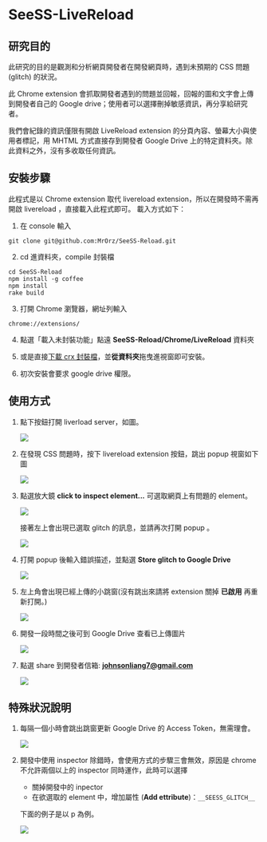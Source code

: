 # SeeSS-LiveReload

## 研究目的

此研究的目的是觀測和分析網頁開發者在開發網頁時，遇到未預期的 CSS 問題 (glitch) 的狀況。

此 Chrome extension 會抓取開發者遇到的問題並回報，回報的圖和文字會上傳到開發者自己的 Google drive；使用者可以選擇刪掉敏感資訊，再分享給研究者。

我們會紀錄的資訊僅限有開啟 LiveReload extension 的分頁內容、螢幕大小與使用者標記，用 MHTML 方式直接存到開發者 Google Drive 上的特定資料夾。除此資料之外，沒有多收取任何資訊。


## 安裝步驟

此程式是以 Chrome extension 取代 livereload extension，所以在開發時不需再開啟 livereload ，直接載入此程式即可。
載入方式如下：

1. 在 console 輸入 
~~~
git clone git@github.com:MrOrz/SeeSS-Reload.git
~~~

2. cd 進資料夾，compile 封裝檔
~~~
cd SeeSS-Reload
npm install -g coffee
npm install
rake build
~~~ 

3. 打開 Chrome 瀏覽器，網址列輸入
~~~
chrome://extensions/
~~~

4. 點選「載入未封裝功能」點遠 **SeeSS-Reload/Chrome/LiveReload** 資料夾

5. 或是直接[下載 crx 封裝檔](https://github.com/MrOrz/SeeSS-Reload/raw/master/dist/LiveReload-with-SeeSS-logger.crx)，並**從資料夾**拖曳進視窗即可安裝。

6. 初次安裝會要求 google drive 權限。

## 使用方式

1. 點下按鈕打開 liverload server，如圖。
	
	![](https://dl.dropboxusercontent.com/u/50022655/fig1.png)

2. 在發現 CSS 問題時，按下 livereload extension 按鈕，跳出 popup 視窗如下圖
	
	![](https://dl.dropboxusercontent.com/u/50022655/fig2.png)

3. 點選放大鏡 **click to inspect element...** 可選取網頁上有問題的 element。

	![](https://dl.dropboxusercontent.com/u/50022655/fig2.5.png)

	接著左上會出現已選取 glitch 的訊息，並請再次打開 popup 。

	![](https://dl.dropboxusercontent.com/u/50022655/fig3.png)

4. 打開 popup 後輸入錯誤描述，並點選 **Store glitch to Google Drive**

	![](https://dl.dropboxusercontent.com/u/50022655/fig4.png)

5. 左上角會出現已經上傳的小跳窗(沒有跳出來請將 extension 關掉 **已啟用** 再重新打開。)

	![](https://dl.dropboxusercontent.com/u/50022655/fig4.5.png)

6. 開發一段時間之後可到 Google Drive 查看已上傳圖片

	![](https://dl.dropboxusercontent.com/u/50022655/fig5.png)

7. 點選 share 到開發者信箱: **johnsonliang7@gmail.com** 

	![](https://dl.dropboxusercontent.com/u/50022655/fig6.png)


## 特殊狀況說明
1. 每隔一個小時會跳出跳窗更新 Google Drive 的 Access Token，無需理會。
	
	![ ](https://dl.dropboxusercontent.com/u/50022655/fig-window.png) 

2. 開發中使用 inspector 除錯時，會使用方式的步驟三會無效，原因是 chrome 不允許兩個以上的 inspector 同時運作，此時可以選擇
	* 關掉開發中的 inpector
	* 在欲選取的 element 中，增加屬性 (**Add ettribute**)：`__SEESS_GLITCH__`
	
	下面的例子是以 p 為例。
	
	![](https://dl.dropboxusercontent.com/u/50022655/fig7.png)
